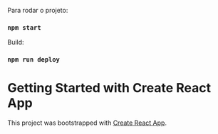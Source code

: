 
Para rodar o projeto:

### `npm start`

Build: 

### `npm run deploy`

# Getting Started with Create React App

This project was bootstrapped with [Create React App](https://github.com/facebook/create-react-app).